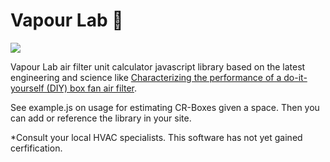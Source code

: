 # Vapour Lab 🥼
![](https://raw.githubusercontent.com/TheMemeticist/Vapour-Lab/fae06a6faa278cab90da5fec40ed08371df32912/assets/vapourLab.svg)

Vapour Lab air filter unit calculator javascript library based on the latest engineering and science like [Characterizing the performance of a do-it-yourself (DIY) box fan air filter](https://www.tandfonline.com/doi/full/10.1080/02786826.2022.2054674).

See example.js on usage for estimating CR-Boxes given a space. Then you can add or reference the library in your site.

*Consult your local HVAC specialists. This software has not yet gained cerfification.
